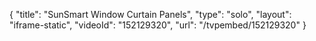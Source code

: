 {
    "title": "SunSmart Window Curtain Panels",
    "type": "solo",
    "layout": "iframe-static",
    "videoId": "152129320",
    "url": "\/tvpembed\/152129320"
}